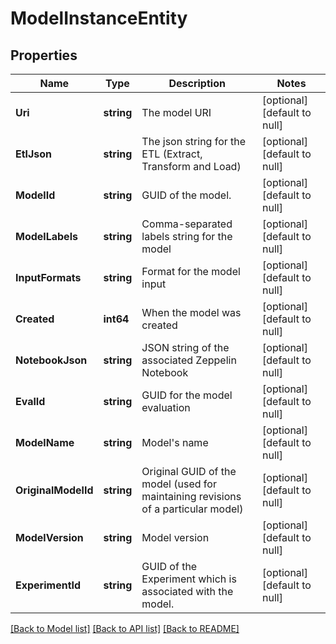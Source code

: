 # ModelInstanceEntity

## Properties
Name | Type | Description | Notes
------------ | ------------- | ------------- | -------------
**Uri** | **string** | The model URI | [optional] [default to null]
**EtlJson** | **string** | The json string for the ETL (Extract, Transform and Load) | [optional] [default to null]
**ModelId** | **string** | GUID of the model. | [optional] [default to null]
**ModelLabels** | **string** | Comma-separated labels string for the model | [optional] [default to null]
**InputFormats** | **string** | Format for the model input | [optional] [default to null]
**Created** | **int64** | When the model was created | [optional] [default to null]
**NotebookJson** | **string** | JSON string of the associated Zeppelin Notebook | [optional] [default to null]
**EvalId** | **string** | GUID for the model evaluation | [optional] [default to null]
**ModelName** | **string** | Model&#39;s name | [optional] [default to null]
**OriginalModelId** | **string** | Original GUID of the model (used for maintaining revisions of a particular model) | [optional] [default to null]
**ModelVersion** | **string** | Model version | [optional] [default to null]
**ExperimentId** | **string** | GUID of the Experiment which is associated with the model. | [optional] [default to null]

[[Back to Model list]](../README.md#documentation-for-models) [[Back to API list]](../README.md#documentation-for-api-endpoints) [[Back to README]](../README.md)


